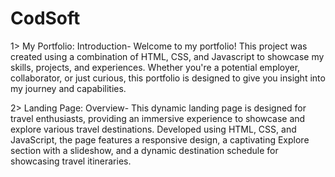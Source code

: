 # CodSoft

1> My Portfolio:
Introduction-
Welcome to my portfolio! This project was created using a combination of HTML, CSS, and Javascript to showcase my skills, projects, and experiences. Whether you're a potential employer, collaborator, or just curious, this portfolio is designed to give you insight into my journey and capabilities.

2> Landing Page:
Overview-
This dynamic landing page is designed for travel enthusiasts, providing an immersive experience to showcase and explore various travel destinations. Developed using HTML, CSS, and JavaScript, the page features a responsive design, a captivating Explore section with a slideshow, and a dynamic destination schedule for showcasing travel itineraries.
